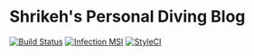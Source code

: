 # Shrikeh's Personal Diving Blog
[![Build Status](https://img.shields.io/travis/com/shrikeh/scuba-diving/master?style=flat-square)](https://travis-ci.com/shrikeh/scuba-diving)
[![Infection MSI](https://badge.stryker-mutator.io/github.com/shrikeh/scuba-diving/master?style=flat)](https://infection.github.io)
[![StyleCI](https://github.styleci.io/repos/236858731/shield?style=flat)](https://styleci.io/repos/236858731)
